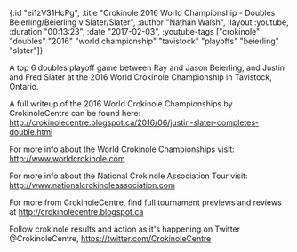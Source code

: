 {:id "ei1zV31HcPg",
 :title
 "Crokinole 2016 World Championship - Doubles Beierling/Beierling v Slater/Slater",
 :author "Nathan Walsh",
 :layout :youtube,
 :duration "00:13:23",
 :date "2017-02-03",
 :youtube-tags
 ["crokinole"
  "doubles"
  "2016"
  "world championship"
  "tavistock"
  "playoffs"
  "beierling"
  "slater"]}


A top 6 doubles playoff game between Ray and Jason Beierling, and Justin and Fred Slater at the 2016 World Crokinole Championship in Tavistock, Ontario.

A full writeup of the 2016 World Crokinole Championships by CrokinoleCentre can be found here: http://crokinolecentre.blogspot.ca/2016/06/justin-slater-completes-double.html

For more info about the World Crokinole Championships visit: http://www.worldcrokinole.com

For more info about the National Crokinole Association Tour visit: http://www.nationalcrokinoleassociation.com

For more from CrokinoleCentre, find full tournament previews and reviews at http://crokinolecentre.blogspot.ca

Follow crokinole results and action as it's happening on Twitter @CrokinoleCentre, https://twitter.com/CrokinoleCentre
